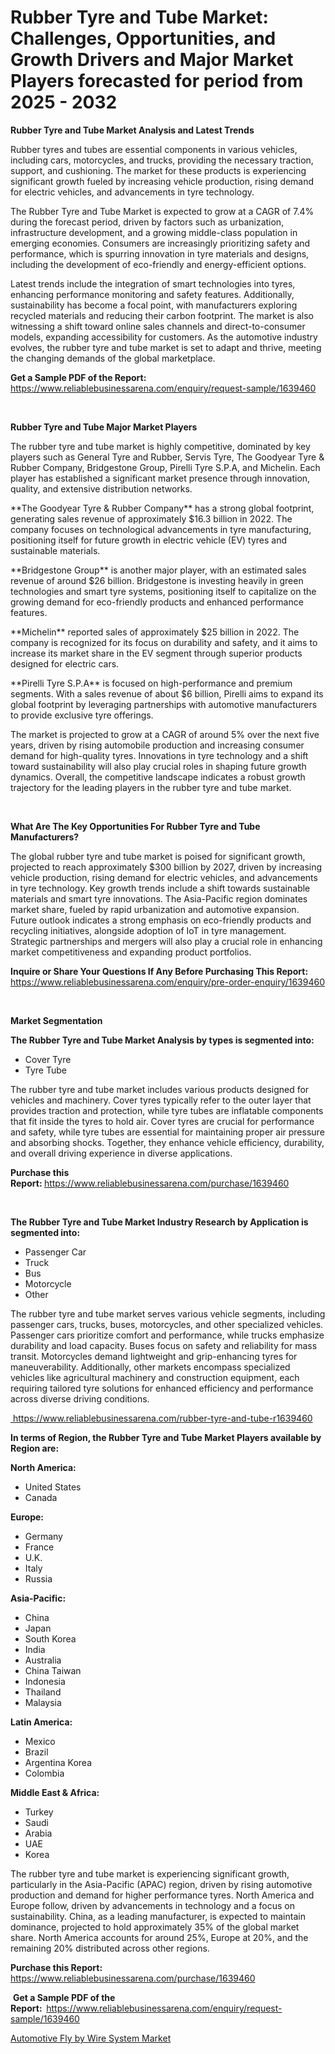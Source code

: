 <p><h1>Rubber Tyre and Tube Market: Challenges, Opportunities, and Growth Drivers and Major Market Players forecasted for period from 2025 - 2032</h1></p><p><strong>Rubber Tyre and Tube Market Analysis and Latest Trends</strong></p>
<p><p>Rubber tyres and tubes are essential components in various vehicles, including cars, motorcycles, and trucks, providing the necessary traction, support, and cushioning. The market for these products is experiencing significant growth fueled by increasing vehicle production, rising demand for electric vehicles, and advancements in tyre technology. </p><p>The Rubber Tyre and Tube Market is expected to grow at a CAGR of 7.4% during the forecast period, driven by factors such as urbanization, infrastructure development, and a growing middle-class population in emerging economies. Consumers are increasingly prioritizing safety and performance, which is spurring innovation in tyre materials and designs, including the development of eco-friendly and energy-efficient options.</p><p>Latest trends include the integration of smart technologies into tyres, enhancing performance monitoring and safety features. Additionally, sustainability has become a focal point, with manufacturers exploring recycled materials and reducing their carbon footprint. The market is also witnessing a shift toward online sales channels and direct-to-consumer models, expanding accessibility for customers. As the automotive industry evolves, the rubber tyre and tube market is set to adapt and thrive, meeting the changing demands of the global marketplace.</p></p>
<p><strong>Get a Sample PDF of the Report:&nbsp;</strong> <a href="https://www.reliablebusinessarena.com/enquiry/request-sample/1639460?utm_campaign=3457&utm_medium=2&utm_source=Github&utm_content=ia&utm_term=30032025&utm_id=rubber-tyre-and-tube">https://www.reliablebusinessarena.com/enquiry/request-sample/1639460</a></p>
<p>&nbsp;</p>
<p><strong>Rubber Tyre and Tube Major Market Players</strong></p>
<p><p>The rubber tyre and tube market is highly competitive, dominated by key players such as General Tyre and Rubber, Servis Tyre, The Goodyear Tyre & Rubber Company, Bridgestone Group, Pirelli Tyre S.P.A, and Michelin. Each player has established a significant market presence through innovation, quality, and extensive distribution networks.</p><p>**The Goodyear Tyre & Rubber Company** has a strong global footprint, generating sales revenue of approximately $16.3 billion in 2022. The company focuses on technological advancements in tyre manufacturing, positioning itself for future growth in electric vehicle (EV) tyres and sustainable materials.</p><p>**Bridgestone Group** is another major player, with an estimated sales revenue of around $26 billion. Bridgestone is investing heavily in green technologies and smart tyre systems, positioning itself to capitalize on the growing demand for eco-friendly products and enhanced performance features.</p><p>**Michelin** reported sales of approximately $25 billion in 2022. The company is recognized for its focus on durability and safety, and it aims to increase its market share in the EV segment through superior products designed for electric cars.</p><p>**Pirelli Tyre S.P.A** is focused on high-performance and premium segments. With a sales revenue of about $6 billion, Pirelli aims to expand its global footprint by leveraging partnerships with automotive manufacturers to provide exclusive tyre offerings.</p><p>The market is projected to grow at a CAGR of around 5% over the next five years, driven by rising automobile production and increasing consumer demand for high-quality tyres. Innovations in tyre technology and a shift toward sustainability will also play crucial roles in shaping future growth dynamics. Overall, the competitive landscape indicates a robust growth trajectory for the leading players in the rubber tyre and tube market.</p></p>
<p>&nbsp;</p>
<p><strong>What Are The Key Opportunities For Rubber Tyre and Tube Manufacturers?</strong></p>
<p><p>The global rubber tyre and tube market is poised for significant growth, projected to reach approximately $300 billion by 2027, driven by increasing vehicle production, rising demand for electric vehicles, and advancements in tyre technology. Key growth trends include a shift towards sustainable materials and smart tyre innovations. The Asia-Pacific region dominates market share, fueled by rapid urbanization and automotive expansion. Future outlook indicates a strong emphasis on eco-friendly products and recycling initiatives, alongside adoption of IoT in tyre management. Strategic partnerships and mergers will also play a crucial role in enhancing market competitiveness and expanding product portfolios.</p></p>
<p><strong>Inquire or Share Your Questions If Any Before Purchasing This Report:</strong> <a href="https://www.reliablebusinessarena.com/enquiry/pre-order-enquiry/1639460?utm_campaign=3457&utm_medium=2&utm_source=Github&utm_content=ia&utm_term=30032025&utm_id=rubber-tyre-and-tube">https://www.reliablebusinessarena.com/enquiry/pre-order-enquiry/1639460</a></p>
<p>&nbsp;</p>
<p><strong>Market Segmentation</strong></p>
<p><strong>The Rubber Tyre and Tube Market Analysis by types is segmented into:</strong></p>
<p><ul><li>Cover Tyre</li><li>Tyre Tube</li></ul></p>
<p><p>The rubber tyre and tube market includes various products designed for vehicles and machinery. Cover tyres typically refer to the outer layer that provides traction and protection, while tyre tubes are inflatable components that fit inside the tyres to hold air. Cover tyres are crucial for performance and safety, while tyre tubes are essential for maintaining proper air pressure and absorbing shocks. Together, they enhance vehicle efficiency, durability, and overall driving experience in diverse applications.</p></p>
<p><strong>Purchase this Report:&nbsp;</strong><a href="https://www.reliablebusinessarena.com/purchase/1639460?utm_campaign=3457&utm_medium=2&utm_source=Github&utm_content=ia&utm_term=30032025&utm_id=rubber-tyre-and-tube">https://www.reliablebusinessarena.com/purchase/1639460</a></p>
<p>&nbsp;</p>
<p><strong>The Rubber Tyre and Tube Market Industry Research by Application is segmented into:</strong></p>
<p><ul><li>Passenger Car</li><li>Truck</li><li>Bus</li><li>Motorcycle</li><li>Other</li></ul></p>
<p><p>The rubber tyre and tube market serves various vehicle segments, including passenger cars, trucks, buses, motorcycles, and other specialized vehicles. Passenger cars prioritize comfort and performance, while trucks emphasize durability and load capacity. Buses focus on safety and reliability for mass transit. Motorcycles demand lightweight and grip-enhancing tyres for maneuverability. Additionally, other markets encompass specialized vehicles like agricultural machinery and construction equipment, each requiring tailored tyre solutions for enhanced efficiency and performance across diverse driving conditions.</p></p>
<p><a href="https://www.reliablebusinessarena.com/rubber-tyre-and-tube-r1639460?utm_campaign=3457&utm_medium=2&utm_source=Github&utm_content=ia&utm_term=30032025&utm_id=rubber-tyre-and-tube">&nbsp;https://www.reliablebusinessarena.com/rubber-tyre-and-tube-r1639460</a></p>
<p><strong>In terms of Region, the Rubber Tyre and Tube Market Players available by Region are:</strong></p>
<p>
    <p> <strong> North America: </strong>
        <ul>
            <li>United States</li>
            <li>Canada</li>
        </ul>
        </p> 
    <p> <strong> Europe: </strong>
        <ul>
            <li>Germany</li>
            <li>France</li>
            <li>U.K.</li>
            <li>Italy</li>
            <li>Russia</li>
        </ul>
        </p> 
    <p> <strong> Asia-Pacific: </strong>
        <ul>
            <li>China</li>
            <li>Japan</li>
            <li>South Korea</li>
            <li>India</li>
            <li>Australia</li>
            <li>China Taiwan</li>
            <li>Indonesia</li>
            <li>Thailand</li>
            <li>Malaysia</li>
        </ul>
        </p> 
    <p> <strong> Latin America: </strong>
        <ul>
            <li>Mexico</li>
            <li>Brazil</li>
            <li>Argentina Korea</li>
            <li>Colombia</li>
        </ul>
        </p> 
    <p> <strong> Middle East & Africa: </strong>
        <ul>
            <li>Turkey</li>
            <li>Saudi</li>
            <li>Arabia</li>
            <li>UAE</li>
            <li>Korea</li>
        </ul>
    </p>
    </p>
<p><p>The rubber tyre and tube market is experiencing significant growth, particularly in the Asia-Pacific (APAC) region, driven by rising automotive production and demand for higher performance tyres. North America and Europe follow, driven by advancements in technology and a focus on sustainability. China, as a leading manufacturer, is expected to maintain dominance, projected to hold approximately 35% of the global market share. North America accounts for around 25%, Europe at 20%, and the remaining 20% distributed across other regions.</p></p>
<p><strong>Purchase this Report: </strong><a href="https://www.reliablebusinessarena.com/purchase/1639460?utm_campaign=3457&utm_medium=2&utm_source=Github&utm_content=ia&utm_term=30032025&utm_id=rubber-tyre-and-tube">https://www.reliablebusinessarena.com/purchase/1639460</a></p>
<p>&nbsp;<strong>Get a Sample PDF of the Report:&nbsp;&nbsp;</strong><a href="https://www.reliablebusinessarena.com/enquiry/request-sample/1639460?utm_campaign=3457&utm_medium=2&utm_source=Github&utm_content=ia&utm_term=30032025&utm_id=rubber-tyre-and-tube">https://www.reliablebusinessarena.com/enquiry/request-sample/1639460</a></p>
<p><strong></strong></p>
<p><p><a href="https://github.com/kalsirollija/Market-Research-Report-List-1/blob/main/automotive-fly-by-wire-system-market.md?utm_campaign=3457&utm_medium=2&utm_source=Github&utm_content=ia&utm_term=30032025&utm_id=rubber-tyre-and-tube">Automotive Fly by Wire System Market</a></p></p>